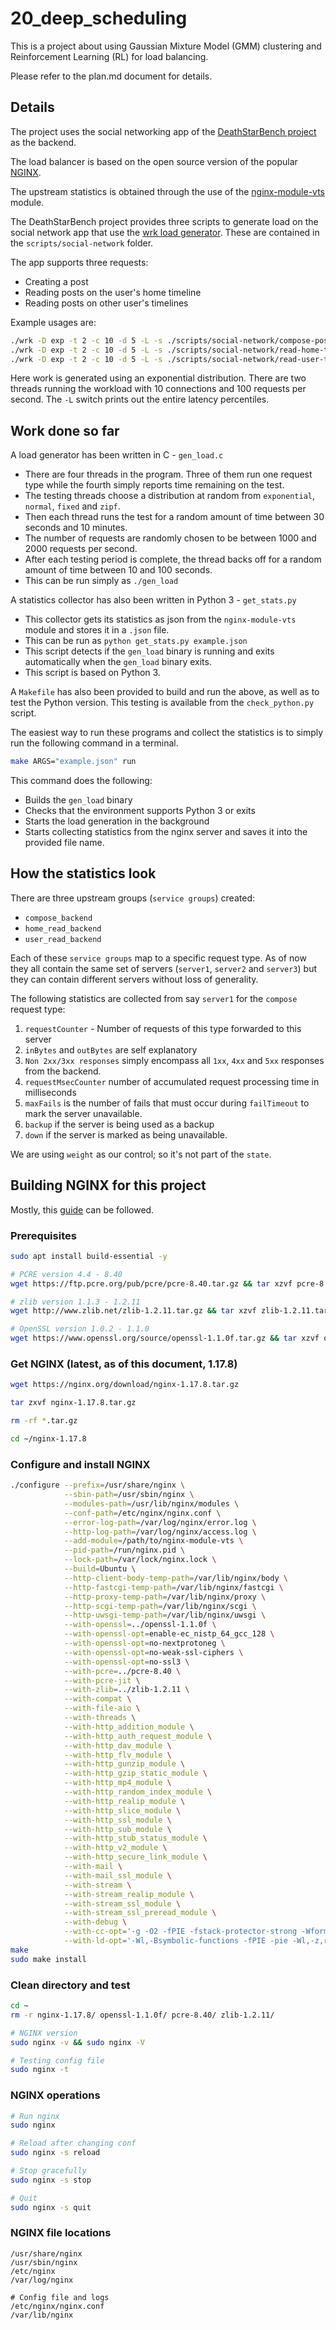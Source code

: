 # 20_deep_scheduling

This is a project about using Gaussian Mixture Model (GMM) clustering and Reinforcement Learning (RL) for load balancing.

Please refer to the plan.md document for details.

## Details

The project uses the social networking app of the [DeathStarBench project](https://github.com/delimitrou/DeathStarBench) as the backend.

The load balancer is based on the open source version of the popular [NGINX](https://www.nginx.com/).

The upstream statistics is obtained through the use of the [nginx-module-vts](https://github.com/vozlt/nginx-module-vts) module.

The DeathStarBench project provides three scripts to generate load on the social network app that use the [wrk load generator](https://github.com/wg/wrk). These are contained in the `scripts/social-network` folder.

The app supports three requests:

- Creating a post
- Reading posts on the user's home timeline
- Reading posts on other user's timelines

Example usages are:

```bash
./wrk -D exp -t 2 -c 10 -d 5 -L -s ./scripts/social-network/compose-post.lua http://<nginx-lb>/wrk2-api/post/compose -R 100
./wrk -D exp -t 2 -c 10 -d 5 -L -s ./scripts/social-network/read-home-timeline.lua http://<nginx-lb>/wrk2-api/home-timeline/read -R 100
./wrk -D exp -t 2 -c 10 -d 5 -L -s ./scripts/social-network/read-user-timeline.lua http://<nginx-lb>/wrk2-api/user-timeline/read -R 100
```

Here work is generated using an exponential distribution. There are two threads running the workload with 10 connections and 100 requests per second. The `-L` switch prints out the entire latency percentiles.

## Work done so far

A load generator has been written in C - `gen_load.c`

- There are four threads in the program. Three of them run one request type while the fourth simply reports time remaining on the test.
- The testing threads choose a distribution at random from `exponential`, `normal`, `fixed` and `zipf`.
- Then each thread runs the test for a random amount of time between 30 seconds and 10 minutes.
- The number of requests are randomly chosen to be between 1000 and 2000 requests per second.
- After each testing period is complete, the thread backs off for a random amount of time between 10 and 100 seconds.
- This can be run simply as `./gen_load`

A statistics collector has also been written in Python 3 - `get_stats.py`

- This collector gets its statistics as json from the `nginx-module-vts` module and stores it in a `.json` file.
- This can be run as `python get_stats.py example.json`
- This script detects if the `gen_load` binary is running and exits automatically when the `gen_load` binary exits.
- This script is based on Python 3.

A `Makefile` has also been provided to build and run the above, as well as to test the Python version. This testing is available from the `check_python.py` script.

The easiest way to run these programs and collect the statistics is to simply run the following command in a terminal.

```bash
make ARGS="example.json" run
```

This command does the following:

- Builds the `gen_load` binary
- Checks that the environment supports Python 3 or exits
- Starts the load generation in the background
- Starts collecting statistics from the nginx server and saves it into the provided file name.

## How the statistics look

There are three upstream groups (`service groups`) created:

- `compose_backend`
- `home_read_backend`
- `user_read_backend`

Each of these `service groups` map to a specific request type. As of now they all contain the same set of servers (`server1`, `server2` and `server3`) but they can contain different servers without loss of generality.

The following statistics are collected from say `server1` for the `compose` request type:

1. `requestCounter` - Number of requests of this type forwarded to this server
2. `inBytes` and `outBytes` are self explanatory
3. `Non 2xx/3xx responses` simply encompass all `1xx`, `4xx` and `5xx` responses from the backend.
4. `requestMsecCounter` number of accumulated request processing time in milliseconds
5. `maxFails` is the number of fails that must occur during `failTimeout` to mark the server unavailable.
6. `backup` if the server is being used as a backup
7. `down` if the server is marked as being unavailable.

We are using `weight` as our control; so it's not part of the `state`.

## Building NGINX for this project

Mostly, this [guide](https://www.vultr.com/docs/how-to-compile-nginx-from-source-on-ubuntu-16-04) can be followed.

### Prerequisites

```bash
sudo apt install build-essential -y

# PCRE version 4.4 - 8.40
wget https://ftp.pcre.org/pub/pcre/pcre-8.40.tar.gz && tar xzvf pcre-8.40.tar.gz

# zlib version 1.1.3 - 1.2.11
wget http://www.zlib.net/zlib-1.2.11.tar.gz && tar xzvf zlib-1.2.11.tar.gz

# OpenSSL version 1.0.2 - 1.1.0
wget https://www.openssl.org/source/openssl-1.1.0f.tar.gz && tar xzvf openssl-1.1.0f.tar.gz

```

### Get NGINX (latest, as of this document, 1.17.8)

```bash
wget https://nginx.org/download/nginx-1.17.8.tar.gz

tar zxvf nginx-1.17.8.tar.gz

rm -rf *.tar.gz

cd ~/nginx-1.17.8
```

### Configure and install NGINX

```bash
./configure --prefix=/usr/share/nginx \
            --sbin-path=/usr/sbin/nginx \
            --modules-path=/usr/lib/nginx/modules \
            --conf-path=/etc/nginx/nginx.conf \
            --error-log-path=/var/log/nginx/error.log \
            --http-log-path=/var/log/nginx/access.log \
            --add-module=/path/to/nginx-module-vts \
            --pid-path=/run/nginx.pid \
            --lock-path=/var/lock/nginx.lock \
            --build=Ubuntu \
            --http-client-body-temp-path=/var/lib/nginx/body \
            --http-fastcgi-temp-path=/var/lib/nginx/fastcgi \
            --http-proxy-temp-path=/var/lib/nginx/proxy \
            --http-scgi-temp-path=/var/lib/nginx/scgi \
            --http-uwsgi-temp-path=/var/lib/nginx/uwsgi \
            --with-openssl=../openssl-1.1.0f \
            --with-openssl-opt=enable-ec_nistp_64_gcc_128 \
            --with-openssl-opt=no-nextprotoneg \
            --with-openssl-opt=no-weak-ssl-ciphers \
            --with-openssl-opt=no-ssl3 \
            --with-pcre=../pcre-8.40 \
            --with-pcre-jit \
            --with-zlib=../zlib-1.2.11 \
            --with-compat \
            --with-file-aio \
            --with-threads \
            --with-http_addition_module \
            --with-http_auth_request_module \
            --with-http_dav_module \
            --with-http_flv_module \
            --with-http_gunzip_module \
            --with-http_gzip_static_module \
            --with-http_mp4_module \
            --with-http_random_index_module \
            --with-http_realip_module \
            --with-http_slice_module \
            --with-http_ssl_module \
            --with-http_sub_module \
            --with-http_stub_status_module \
            --with-http_v2_module \
            --with-http_secure_link_module \
            --with-mail \
            --with-mail_ssl_module \
            --with-stream \
            --with-stream_realip_module \
            --with-stream_ssl_module \
            --with-stream_ssl_preread_module \
            --with-debug \
            --with-cc-opt='-g -O2 -fPIE -fstack-protector-strong -Wformat -Werror=format-security -Wdate-time -D_FORTIFY_SOURCE=2' \
            --with-ld-opt='-Wl,-Bsymbolic-functions -fPIE -pie -Wl,-z,relro -Wl,-z,now'
make
sudo make install
```

### Clean directory and test

```bash
cd ~
rm -r nginx-1.17.8/ openssl-1.1.0f/ pcre-8.40/ zlib-1.2.11/

# NGINX version
sudo nginx -v && sudo nginx -V

# Testing config file
sudo nginx -t
```

### NGINX operations

```bash
# Run nginx
sudo nginx

# Reload after changing conf
sudo nginx -s reload

# Stop gracefully
sudo nginx -s stop

# Quit
sudo nginx -s quit
```

### NGINX file locations

```none
/usr/share/nginx
/usr/sbin/nginx
/etc/nginx
/var/log/nginx

# Config file and logs
/etc/nginx/nginx.conf
/var/lib/nginx
```
